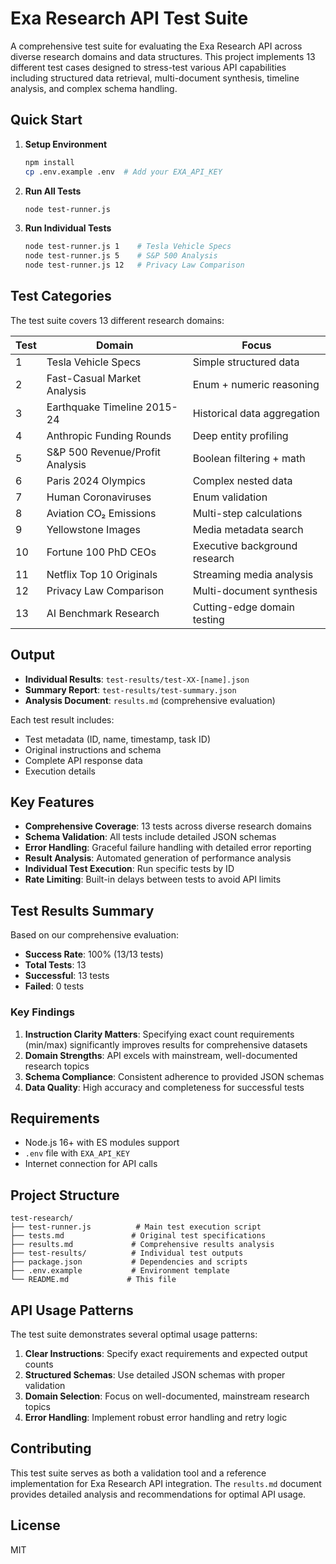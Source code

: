 # Exa Research API Test Suite

A comprehensive test suite for evaluating the Exa Research API across diverse research domains and data structures. This project implements 13 different test cases designed to stress-test various API capabilities including structured data retrieval, multi-document synthesis, timeline analysis, and complex schema handling.

## Quick Start

1. **Setup Environment**
   ```bash
   npm install
   cp .env.example .env  # Add your EXA_API_KEY
   ```

2. **Run All Tests**
   ```bash
   node test-runner.js
   ```

3. **Run Individual Tests**
   ```bash
   node test-runner.js 1    # Tesla Vehicle Specs
   node test-runner.js 5    # S&P 500 Analysis
   node test-runner.js 12   # Privacy Law Comparison
   ```

## Test Categories

The test suite covers 13 different research domains:

| Test | Domain | Focus |
|------|--------|-------|
| 1 | Tesla Vehicle Specs | Simple structured data |
| 2 | Fast-Casual Market Analysis | Enum + numeric reasoning |
| 3 | Earthquake Timeline 2015-24 | Historical data aggregation |
| 4 | Anthropic Funding Rounds | Deep entity profiling |
| 5 | S&P 500 Revenue/Profit Analysis | Boolean filtering + math |
| 6 | Paris 2024 Olympics | Complex nested data |
| 7 | Human Coronaviruses | Enum validation |
| 8 | Aviation CO₂ Emissions | Multi-step calculations |
| 9 | Yellowstone Images | Media metadata search |
| 10 | Fortune 100 PhD CEOs | Executive background research |
| 11 | Netflix Top 10 Originals | Streaming media analysis |
| 12 | Privacy Law Comparison | Multi-document synthesis |
| 13 | AI Benchmark Research | Cutting-edge domain testing |

## Output

- **Individual Results**: `test-results/test-XX-[name].json`
- **Summary Report**: `test-results/test-summary.json`
- **Analysis Document**: `results.md` (comprehensive evaluation)

Each test result includes:
- Test metadata (ID, name, timestamp, task ID)
- Original instructions and schema
- Complete API response data
- Execution details

## Key Features

- **Comprehensive Coverage**: 13 tests across diverse research domains
- **Schema Validation**: All tests include detailed JSON schemas
- **Error Handling**: Graceful failure handling with detailed error reporting
- **Result Analysis**: Automated generation of performance analysis
- **Individual Test Execution**: Run specific tests by ID
- **Rate Limiting**: Built-in delays between tests to avoid API limits

## Test Results Summary

Based on our comprehensive evaluation:

- **Success Rate**: 100% (13/13 tests)
- **Total Tests**: 13
- **Successful**: 13 tests
- **Failed**: 0 tests

### Key Findings

1. **Instruction Clarity Matters**: Specifying exact count requirements (min/max) significantly improves results for comprehensive datasets
2. **Domain Strengths**: API excels with mainstream, well-documented research topics
3. **Schema Compliance**: Consistent adherence to provided JSON schemas
4. **Data Quality**: High accuracy and completeness for successful tests

## Requirements

- Node.js 16+ with ES modules support
- `.env` file with `EXA_API_KEY`
- Internet connection for API calls

## Project Structure

```
test-research/
├── test-runner.js          # Main test execution script
├── tests.md               # Original test specifications
├── results.md             # Comprehensive results analysis
├── test-results/          # Individual test outputs
├── package.json           # Dependencies and scripts
├── .env.example           # Environment template
└── README.md             # This file
```

## API Usage Patterns

The test suite demonstrates several optimal usage patterns:

1. **Clear Instructions**: Specify exact requirements and expected output counts
2. **Structured Schemas**: Use detailed JSON schemas with proper validation
3. **Domain Selection**: Focus on well-documented, mainstream research topics
4. **Error Handling**: Implement robust error handling and retry logic

## Contributing

This test suite serves as both a validation tool and a reference implementation for Exa Research API integration. The `results.md` document provides detailed analysis and recommendations for optimal API usage.

## License

MIT